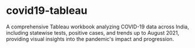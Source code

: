 # covid19-tableau
A comprehensive Tableau workbook analyzing COVID-19 data across India, including statewise tests, positive cases, and trends up to August 2021, providing visual insights into the pandemic's impact and progression.
